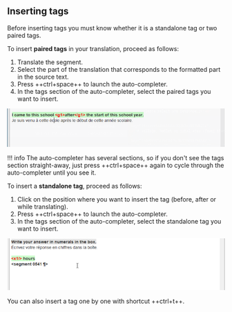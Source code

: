 ## Inserting tags

Before inserting tags you must know whether it is a standalone tag or two paired tags.

<!-- ### Paired tags -->

To insert **paired tags** in your translation, proceed as follows:

1. Translate the segment.
2. Select the part of the translation that corresponds to the formatted part in the source text.
3. Press ++ctrl+space++ to launch the auto-completer.
4. In the tags section of the auto-completer, select the paired tags you want to insert.

![](../_img/omt-tags-autocomplete-paired.gif)

!!! info
The auto-completer has several sections, so if you don't see the tags section straight-away, just press ++ctrl+space++ again to cycle through the auto-completer until you see it.

<!-- ### Standalone tags -->

To insert a **standalone tag**, proceed as follows:

1. Click on the position where you want to insert the tag (before, after or while translating).
2. Press ++ctrl+space++ to launch the auto-completer.
3. In the tags section of the auto-completer, select the standalone tag you want to insert.

![](../_img/omt-tags-autocomplete-standalone.gif)

You can also insert a tag one by one with shortcut ++ctrl+t++.

